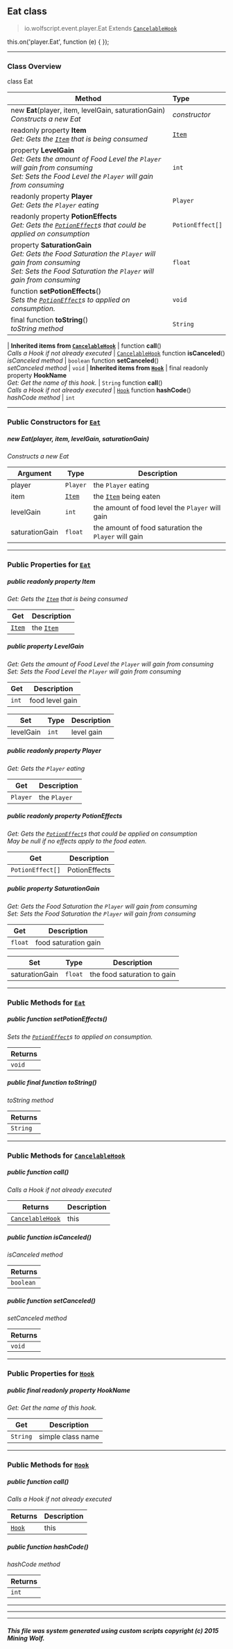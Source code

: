 ## Eat __class__

>io.wolfscript.event.player.Eat
>Extends [`CancelableHook`](../../hook/CancelableHook.md)

this.on('player.Eat', function (e) { });

---

### Class Overview

class Eat

Method | Type   
--- | :--- 
new __Eat__(player, item, levelGain, saturationGain) <br> _Constructs a new Eat_ | _constructor_
 readonly property __Item__ <br> _Get: Gets the [`Item`](../../api/inventory/Item.md) that is being consumed_ | [`Item`](../../api/inventory/Item.md)
  property __LevelGain__ <br> _Get: Gets the amount of Food Level the `Player` will gain from consuming<br>Set: Sets the Food Level the `Player` will gain from consuming_ | `int`
 readonly property __Player__ <br> _Get: Gets the `Player` eating_ | `Player`
 readonly property __PotionEffects__ <br> _Get: Gets the [`PotionEffect`](../../api/potion/PotionEffect.md)s that could be applied on consumption_ | `PotionEffect[]`
  property __SaturationGain__ <br> _Get: Gets the Food Saturation the `Player` will gain from consuming<br>Set: Sets the Food Saturation the `Player` will gain from consuming_ | `float`
 function __setPotionEffects__() <br> _Sets the [`PotionEffect`](../../api/potion/PotionEffect.md)s to applied on consumption._ | `void`
final function __toString__() <br> _toString method_ | `String`
 |
__Inherited items from [`CancelableHook`](../../hook/CancelableHook.md)__ |
 function __call__() <br> _Calls a Hook if not already executed_ | [`CancelableHook`](../../hook/CancelableHook.md)
 function __isCanceled__() <br> _isCanceled method_ | `boolean`
 function __setCanceled__() <br> _setCanceled method_ | `void`
 |
__Inherited items from [`Hook`](../../hook/Hook.md)__ |
final readonly property __HookName__ <br> _Get: Get the name of this hook._ | `String`
 function __call__() <br> _Calls a Hook if not already executed_ | [`Hook`](../../hook/Hook.md)
 function __hashCode__() <br> _hashCode method_ | `int`







---

### Public Constructors for [`Eat`](Eat.md)

##### <a id='eat'></a>new __Eat__(player, item, levelGain, saturationGain) 

_Constructs a new Eat_

Argument | Type | Description  
--- | --- | --- 
player | `Player` | the `Player` eating
item | [`Item`](../../api/inventory/Item.md) | the [`Item`](../../api/inventory/Item.md) being eaten
levelGain | `int` | the amount of food level the `Player` will gain
saturationGain | `float` | the amount of food saturation the `Player` will gain

---

### Public Properties for [`Eat`](Eat.md)

##### <a id='item'></a>public  readonly property __Item__

_Get: Gets the [`Item`](../../api/inventory/Item.md) that is being consumed_

Get | Description
--- | --- 
[`Item`](../../api/inventory/Item.md) | the [`Item`](../../api/inventory/Item.md)



##### <a id='levelgain'></a>public   property __LevelGain__

_Get: Gets the amount of Food Level the `Player` will gain from consuming<br>Set: Sets the Food Level the `Player` will gain from consuming_

Get | Description
--- | --- 
`int` | food level gain

Set | Type | Description  
--- | --- | --- 
levelGain | `int` | level gain


##### <a id='player'></a>public  readonly property __Player__

_Get: Gets the `Player` eating_

Get | Description
--- | --- 
`Player` | the `Player`



##### <a id='potioneffects'></a>public  readonly property __PotionEffects__

_Get: Gets the [`PotionEffect`](../../api/potion/PotionEffect.md)s that could be applied on consumption<br> May be null if no effects apply to the food eaten._

Get | Description
--- | --- 
`PotionEffect[]` | PotionEffects



##### <a id='saturationgain'></a>public   property __SaturationGain__

_Get: Gets the Food Saturation the `Player` will gain from consuming<br>Set: Sets the Food Saturation the `Player` will gain from consuming_

Get | Description
--- | --- 
`float` | food saturation gain

Set | Type | Description  
--- | --- | --- 
saturationGain | `float` | the food saturation to gain


---

### Public Methods for [`Eat`](Eat.md)

##### <a id='setpotioneffects'></a>public  function __setPotionEffects__()

_Sets the [`PotionEffect`](../../api/potion/PotionEffect.md)s to applied on consumption._

Returns | 
--- | 
`void` |


##### <a id='tostring'></a>public final function __toString__()

_toString method_

Returns | 
--- | 
`String` |


---

### Public Methods for [`CancelableHook`](../../hook/CancelableHook.md)

##### <a id='call'></a>public  function __call__()

_Calls a Hook if not already executed_

Returns | Description
--- | --- 
[`CancelableHook`](../../hook/CancelableHook.md) | this


##### <a id='iscanceled'></a>public  function __isCanceled__()

_isCanceled method_

Returns | 
--- | 
`boolean` |


##### <a id='setcanceled'></a>public  function __setCanceled__()

_setCanceled method_

Returns | 
--- | 
`void` |


---

### Public Properties for [`Hook`](../../hook/Hook.md)

##### <a id='hookname'></a>public final readonly property __HookName__

_Get: Get the name of this hook._

Get | Description
--- | --- 
`String` | simple class name



---

### Public Methods for [`Hook`](../../hook/Hook.md)

##### <a id='call'></a>public  function __call__()

_Calls a Hook if not already executed_

Returns | Description
--- | --- 
[`Hook`](../../hook/Hook.md) | this


##### <a id='hashcode'></a>public  function __hashCode__()

_hashCode method_

Returns | 
--- | 
`int` |


---


---


---


##### This file was system generated using custom scripts copyright (c) 2015 Mining Wolf.
	

